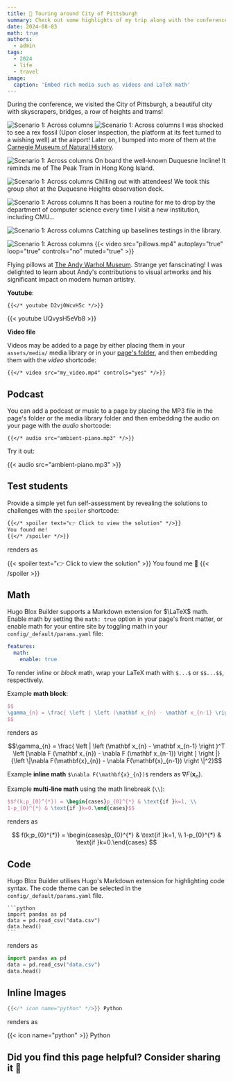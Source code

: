 ```yaml
---
title: 🎒 Touring around City of Pittsburgh
summary: Check out some highlights of my trip along with the conference!
date: 2024-08-03
math: true
authors:
  - admin
tags:
  - 2024
  - life
  - travel
image:
  caption: 'Embed rich media such as videos and LaTeX math'
---
```


During the conference, we visited the City of Pittsburgh, a beautiful city with skyscrapers, bridges, a row of heights and trams!

![Scenario 1: Across columns](rex.jpg)
![Scenario 1: Across columns](rex2.jpg)
I was shocked to see a rex fossil (Upon closer inspection, the platform at its feet turned to a wishing well) at the airport! Later on, I bumped into more of them at the [Carnegie Museum of Natural History](https://carnegiemnh.org/).

![Scenario 1: Across columns](tram.jpg)
On board the well-known Duquesne Incline! It reminds me of The Peak Tram in Hong Kong Island.

![Scenario 1: Across columns](group_photo.jpg)
Chilling out with attendees! We took this group shot at the Duquesne Heights observation deck.

![Scenario 1: Across columns](selfie.jpg)
It has been a routine for me to drop by the department of computer science every time I visit a new institution, including CMU...

![Scenario 1: Across columns](cmu_lib.jpg)
Catching up baselines testings in the library.

![Scenario 1: Across columns](gallery.jpg)
{{< video src="pillows.mp4" autoplay="true" loop="true" controls="no" muted="true" >}}

Flying pillows at [The Andy Warhol Museum](https://www.warhol.org/). Strange yet fanscinating! I was delighted to learn about Andy's contributions to visual artworks and his significant impact on modern human artistry.

**Youtube**:

    {{</* youtube D2vj0WcvH5c */>}}

{{< youtube UQvysH5eVb8 >}}

**Video file**

Videos may be added to a page by either placing them in your `assets/media/` media library or in your [page's folder](https://gohugo.io/content-management/page-bundles/), and then embedding them with the _video_ shortcode:

    {{</* video src="my_video.mp4" controls="yes" */>}}

## Podcast

You can add a podcast or music to a page by placing the MP3 file in the page's folder or the media library folder and then embedding the audio on your page with the _audio_ shortcode:

    {{</* audio src="ambient-piano.mp3" */>}}

Try it out:

{{< audio src="ambient-piano.mp3" >}}

## Test students

Provide a simple yet fun self-assessment by revealing the solutions to challenges with the `spoiler` shortcode:

```markdown
{{</* spoiler text="👉 Click to view the solution" */>}}
You found me!
{{</* /spoiler */>}}
```

renders as

{{< spoiler text="👉 Click to view the solution" >}} You found me 🎉 {{< /spoiler >}}

## Math

Hugo Blox Builder supports a Markdown extension for $\LaTeX$ math. Enable math by setting the `math: true` option in your page's front matter, or enable math for your entire site by toggling math in your `config/_default/params.yaml` file:

```yaml
features:
  math:
    enable: true
```

To render _inline_ or _block_ math, wrap your LaTeX math with `$...$` or `$$...$$`, respectively.

Example **math block**:

```latex
$$
\gamma_{n} = \frac{ \left | \left (\mathbf x_{n} - \mathbf x_{n-1} \right )^T \left [\nabla F (\mathbf x_{n}) - \nabla F (\mathbf x_{n-1}) \right ] \right |}{\left \|\nabla F(\mathbf{x}_{n}) - \nabla F(\mathbf{x}_{n-1}) \right \|^2}
$$
```

renders as

$$\gamma_{n} = \frac{ \left | \left (\mathbf x_{n} - \mathbf x_{n-1} \right )^T \left [\nabla F (\mathbf x_{n}) - \nabla F (\mathbf x_{n-1}) \right ] \right |}{\left \|\nabla F(\mathbf{x}_{n}) - \nabla F(\mathbf{x}_{n-1}) \right \|^2}$$

Example **inline math** `$\nabla F(\mathbf{x}_{n})$` renders as $\nabla F(\mathbf{x}_{n})$.

Example **multi-line math** using the math linebreak (`\\`):

```latex
$$f(k;p_{0}^{*}) = \begin{cases}p_{0}^{*} & \text{if }k=1, \\
1-p_{0}^{*} & \text{if }k=0.\end{cases}$$
```

renders as

$$
f(k;p_{0}^{*}) = \begin{cases}p_{0}^{*} & \text{if }k=1, \\
1-p_{0}^{*} & \text{if }k=0.\end{cases}
$$

## Code

Hugo Blox Builder utilises Hugo's Markdown extension for highlighting code syntax. The code theme can be selected in the `config/_default/params.yaml` file.


    ```python
    import pandas as pd
    data = pd.read_csv("data.csv")
    data.head()
    ```

renders as

```python
import pandas as pd
data = pd.read_csv("data.csv")
data.head()
```

## Inline Images

```go
{{</* icon name="python" */>}} Python
```

renders as

{{< icon name="python" >}} Python

## Did you find this page helpful? Consider sharing it 🙌
